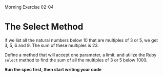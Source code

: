 Morning Exercise 02-04

# The Select Method

If we list all the natural numbers below 10 that are multiples of 3 or 5, we get 3, 5, 6 and 9.
The sum of these multiples is 23.

Define a method that will accept one parameter, a limit, and utilize the Ruby `select`
 method to find the sum of all the multiples of 3 or 5 below 1000.

__Run the spec first, then start writing your code__

